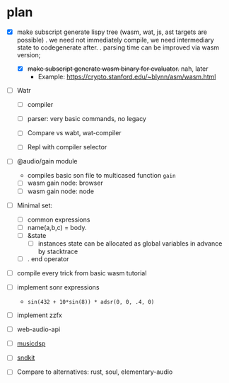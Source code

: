 # plan

* [x] make subscript generate lispy tree (wasm, wat, js, ast targets are possible)
  . we need not immediately compile, we need intermediary state to codegenerate after.
  . parsing time can be improved via wasm version;
  * [x] ~~make subscript generate wasm binary for evaluator.~~ nah, later
    * Example: https://crypto.stanford.edu/~blynn/asm/wasm.html

* [ ] Watr
  * [ ] compiler
  * [ ] parser: very basic commands, no legacy
  * [ ] Compare vs wabt, wat-compiler
  * [ ] Repl with compiler selector


* [ ] @audio/gain module
  * compiles basic son file to multicased function `gain`
  * [ ] wasm gain node: browser
  * [ ] wasm gain node: node

* [ ] Minimal set:
  * [ ] common expressions
  * [ ] name(a,b,c) = body.
  * [ ] &state
    * [ ] instances state can be allocated as global variables in advance by stacktrace
  * [ ] . end operator

* [ ] compile every trick from basic wasm tutorial

* [ ] implement sonr expressions
  * `sin(432 + 10*sin(8)) * adsr(0, 0, .4, 0)`

* [ ] implement zzfx

* [ ] web-audio-api

* [ ] [musicdsp](https://github.com/bdejong/musicdsp/tree/master/source)
* [ ] [sndkit](https://github.com/paulbatchelor/sndkit)

* [ ] Compare to alternatives: rust, soul, elementary-audio
